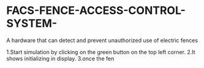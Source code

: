 # FACS-FENCE-ACCESS-CONTROL-SYSTEM-
A hardware that can detect and prevent unauthorized use of electric fences

1.Start simulation by clicking on the green button on the top left corner.
2.It shows initializing in display.
3.once the fen
